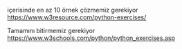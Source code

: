 içerisinde en az 10 örnek çözmemiz gerekiyor<br>
https://www.w3resource.com/python-exercises/ <br>

Tamamını bitirmemiz gerekiyor<br>
https://www.w3schools.com/python/python_exercises.asp<br>
